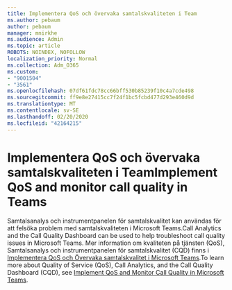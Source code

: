 ```yaml
---
title: Implementera QoS och övervaka samtalskvaliteten i Team
ms.author: pebaum
author: pebaum
manager: mnirkhe
ms.audience: Admin
ms.topic: article
ROBOTS: NOINDEX, NOFOLLOW
localization_priority: Normal
ms.collection: Adm_O365
ms.custom:
- "9001504"
- "3561"
ms.openlocfilehash: 07df61fdc78cc66bff530b85239f10c4a7cde498
ms.sourcegitcommit: ff9e8e27415cc7f24f1bc5fcbd477d293e460d9d
ms.translationtype: MT
ms.contentlocale: sv-SE
ms.lasthandoff: 02/20/2020
ms.locfileid: "42164215"
---
```

# <a name="implement-qos-and-monitor-call-quality-in-teams"></a><span data-ttu-id="77795-102">Implementera QoS och övervaka samtalskvaliteten i Team</span><span class="sxs-lookup"><span data-stu-id="77795-102">Implement QoS and monitor call quality in Teams</span></span>

<span data-ttu-id="77795-103">Samtalsanalys och instrumentpanelen för samtalskvalitet kan användas för att felsöka problem med samtalskvaliteten i Microsoft Teams.</span><span class="sxs-lookup"><span data-stu-id="77795-103">Call Analytics and the Call Quality Dashboard can be used to help troubleshoot call quality issues in Microsoft Teams.</span></span> <span data-ttu-id="77795-104">Mer information om kvaliteten på tjänsten (QoS), Samtalsanalys och instrumentpanelen för samtalskvalitet (CQD) finns i [Implementera QoS och Övervaka samtalskvalitet i Microsoft Teams](https://docs.microsoft.com/en-us/microsoftteams/monitor-call-quality-qos).</span><span class="sxs-lookup"><span data-stu-id="77795-104">To learn more about Quality of Service (QoS), Call Analytics, and the Call Quality Dashboard (CQD), see [Implement QoS and Monitor Call Quality in Microsoft Teams](https://docs.microsoft.com/en-us/microsoftteams/monitor-call-quality-qos).</span></span> 
